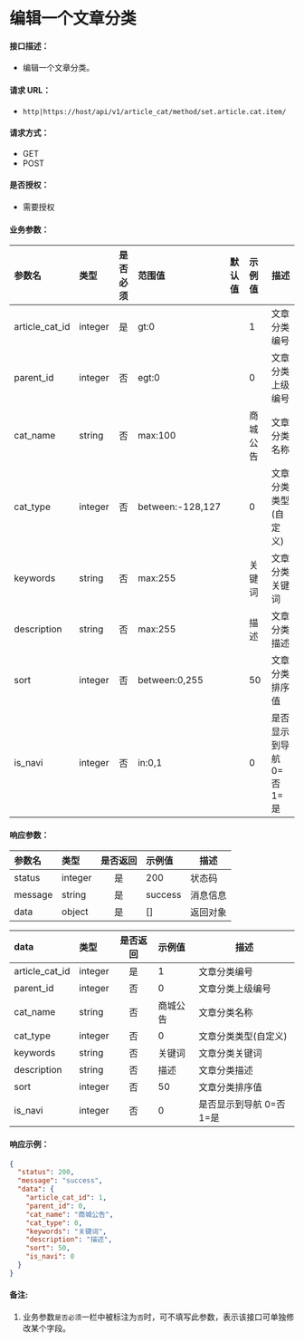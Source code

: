 # 编辑一个文章分类

#### 接口描述：
- 编辑一个文章分类。

#### 请求 URL：
- `http|https://host/api/v1/article_cat/method/set.article.cat.item/`

#### 请求方式：
- GET
- POST

#### 是否授权：
- 需要授权

#### 业务参数：
|参数名|类型|是否必须|范围值|默认值|示例值|描述|
|:----|:---|:---:|:-----|:-----|:-----|-----|
|article_cat_id |integer |是 |gt:0 | |1 |文章分类编号 |
|parent_id |integer |否 |egt:0 | |0 |文章分类上级编号 |
|cat_name |string |否 |max:100 | |商城公告 |文章分类名称 |
|cat_type |integer |否 |between:-128,127 | |0 |文章分类类型(自定义) |
|keywords |string |否 |max:255 | |关键词 |文章分类关键词 |
|description |string |否 |max:255 | |描述 |文章分类描述 |
|sort |integer |否 |between:0,255 | |50 |文章分类排序值 |
|is_navi |integer |否 |in:0,1 | |0 |是否显示到导航 0=否 1=是 |

#### 响应参数：
|参数名|类型|是否返回|示例值|描述|
|:-----|:-----|:---:|:-----|-----|
|status |integer |是 |200 |状态码 |
|message |string |是 |success |消息信息 |
|data |object |是 |[] |返回对象 |

|data|类型|是否返回|示例值|描述|
|:-----|:-----|:---:|:-----|-----|
|article_cat_id |integer |是 |1 |文章分类编号 |
|parent_id |integer |否 |0 |文章分类上级编号 |
|cat_name |string |否 |商城公告 |文章分类名称 |
|cat_type |integer |否 |0 |文章分类类型(自定义) |
|keywords |string |否 |关键词 |文章分类关键词 |
|description |string |否 |描述 |文章分类描述 |
|sort |integer |否 |50 |文章分类排序值 |
|is_navi |integer |否 |0 |是否显示到导航 0=否 1=是 |

#### 响应示例：
```json
{
  "status": 200,
  "message": "success",
  "data": {
    "article_cat_id": 1,
    "parent_id": 0,
    "cat_name": "商城公告",
    "cat_type": 0,
    "keywords": "关键词",
    "description": "描述",
    "sort": 50,
    "is_navi": 0
  }
}
```

#### 备注:
1. 业务参数`是否必须`一栏中被标注为`否`时，可不填写此参数，表示该接口可单独修改某个字段。